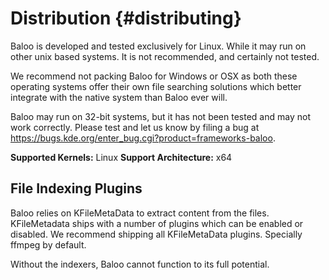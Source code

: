 # Distribution {#distributing}

Baloo is developed and tested exclusively for Linux. While it may run on other
unix based systems. It is not recommended, and certainly not tested.

We recommend not packing Baloo for Windows or OSX as both these operating
systems offer their own file searching solutions which better integrate with
the native system than Baloo ever will.

Baloo may run on 32-bit systems, but it has not been tested and may not work
correctly. Please test and let us know by filing a bug at https://bugs.kde.org/enter_bug.cgi?product=frameworks-baloo.

**Supported Kernels:** Linux
**Support Architecture:** x64

## File Indexing Plugins

Baloo relies on KFileMetaData to extract content from the files. KFileMetadata
ships with a number of plugins which can be enabled or disabled. We recommend
shipping all KFileMetaData plugins. Specially ffmpeg by default.

Without the indexers, Baloo cannot function to its full potential.
